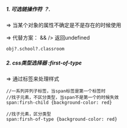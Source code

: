 ##### 1. 可选链操作符 ？.

=> 当某个对象的属性不确定是不是存在的时候使用

=> 代替方案： && /> 返回undefined

~~~
obj?.school?.classroom
~~~



##### 2. css类型选择器 :first-of-type

=> 通过标签来处理样式

~~~
//一系列并列子标签，当span标签是第一个标签时
//找子元素，不区分类型，当span不是第一个的时候失效
span:firsh-child {background-color: red}

//找子元素，区分类型
span:firsh-of-type {background-color: red}
~~~

